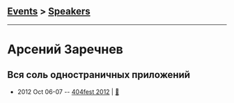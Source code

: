 ## [Events](../README.md) > [Speakers](../speakers.md)
---

# Арсений Заречнев

## Вся соль одностраничных приложений
- 2012 Oct 06-07 -- [404fest 2012](https://youtu.be/Ag08WvgvjnU)  | [:notebook:](https://www.slideshare.net/evindor/ss-14781328)  
